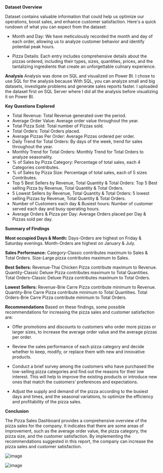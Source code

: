 **Dataset Overview**

Dataset contains valuable information that could help us optimize our operations, boost sales, and enhance customer satisfaction. Here's a quick rundown of what you can expect from the dataset:

 * Month and Day: We have meticulously recorded the month and day of each order, allowing us to analyze customer behavior and identify potential peak hours.

 * Pizza Details: Each entry includes comprehensive details about the pizzas ordered, including their types, sizes, quantities, prices, and the tantalizing ingredients that create an unforgettable culinary experience.

   
**Analysis**
Analysis was done on SQL and visualized on Power BI. I chose to use SQL for the analysis because With SQL, you can analyze small and big datasets, investigate problems and generate sales reports faster. I uploaded the dataset first on SQL Server where I did all the analysis before visualizing it on Power BI.

**Key Questions Explored**
 * Total Revenue: Total Revenue generated over the period.
 * Average Order Value: Average order value throughout the year.
 * Total Pizza Sold: Total number of Pizzas sold.
 * Total Orders: Total Orders placed.
 * Average Pizzas Per Order: Average Pizzas ordered per order.
 * Daily Trend for Total Orders: By days of the week, trend for sales throughout the year.
 * Monthly Trend for Total Orders: Monthly Trend for Total Orders to analyze seasonality.
 * % of Sales by Pizza Category: Percentage of total sales, each 4 Categories contributes.
 * % of Sales by Pizza Size: Percentage of total sales, each of 5 sizes Contributes.
 * Top 5 Best Sellers by Revenue, Total Quantity & Total Orders: Top 5 Best selling Pizza by Revenue, Total Quantity & Total Orders.
 * 5 Lowest Sellers by Revenue, Total Quantity & Total Orders: 5 lowest selling Pizzas by Revenue, Total Quantity & Total Orders.
 * Number of Customers each day & Busiest hours: Number of customer served each day and busy operating hours.
 * Average Orders & Pizza per Day: Average Orders placed per Day & Pizzas sold per day.


****Summary of Findings****
  
**Most occupied Days & Month:**
  Days-Orders are highest on Friday & Saturday evenings.
  Month-Orders are highest on January & July.
  
**Sales Performance:**
  Category-Classic contributes maximum to Sales & Total Orders.
  Size-Large pizza contributes maximum to Sales.
  
**Best Sellers:**
  Revenue-Thai Chicken Pizza contribute maximum to Revenue.
  Quantity-Classic Deluxe Pizza contributes maximum to Total Quantities.
  Total Orders-Classic Deluxe Pizza contributes maximum to Total Orders.
  
**Lowest Sellers:**
  Revenue-Brie Carre Pizza contribute minimum to Revenue.
  Quantity-Brie Carre Pizza contribute minimum to Total Quantities.
  Total Orders-Brie Carre Pizza contribute minimum to Total Orders.



**Recommendations**
Based on these findings, some possible recommendations for increasing the pizza sales and customer satisfaction are:

 * Offer promotions and discounts to customers who order more pizzas or larger sizes, to increase the average order value and the average pizzas per order.

 * Review the sales performance of each pizza category and decide whether to keep, modify, or replace them with new and innovative products.

 * Conduct a brief survey among the customers who have purchased the low-selling pizza categories and find out the reasons for their low interest. This will help to improve the existing products or introduce new ones that match the customers’ preferences and expectations.

 * Adjust the supply and demand of the pizza according to the busiest days and times, and the seasonal variations, to optimize the efficiency and profitability of the pizza sales.
   

**Conclusion**

The Pizza Sales Dashboard provides a comprehensive overview of the pizza sales for the company. It indicates that there are some areas of improvement, such as the average order value, the pizza category, the pizza size, and the customer satisfaction. By implementing the recommendations suggested in this report, the company can increase the pizza sales and customer satisfaction.


![image](https://github.com/Ashika49github/Pizza-Sales-Analysis/assets/149823297/cc11390e-2b55-46ac-b491-b9bff72a0079)

![image](https://github.com/Ashika49github/Pizza-Sales-Analysis/assets/149823297/e3511a83-ab60-4893-878d-5a41415be027)





